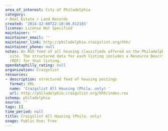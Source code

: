 ```yaml
---
area_of_interest: City of Philadelphia
category:
- Real Estate / Land Records
created: '2014-12-08T22:10:40.012103'
license: License Not Specified
maintainer: ''
maintainer_email: ''
maintainer_link: http://philadelphia.craigslist.org/hhh/
maintainer_phone: null
notes: An RSS feed of all housing classifieds offered on the Philadelphia Craigslist
  site. The structured data for each listing includes a Resource Description Framework
  (RDF) for that listing.
opendataphilly_rating: null
organization: Craigslist
resources:
- description: structured feed of housing postings
  format: XML
  name: 'Craigslist All Housing (Phila. only) '
  url: http://philadelphia.craigslist.org/hhh/index.rss
schema: philadelphia
source: ''
tags: []
time_period: null
title: Craigslist All Housing (Phila. only)
usage: Public Use; Free
---
```

